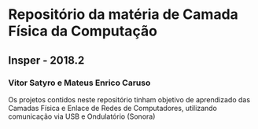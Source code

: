 # Repositório da matéria de Camada Física da Computação

## Insper - 2018.2

### Vitor Satyro e Mateus Enrico Caruso

Os projetos contidos neste repositório tinham objetivo de aprendizado das Camadas Física e Enlace de Redes de Computadores, utilizando comunicação via USB e Ondulatório (Sonora)
